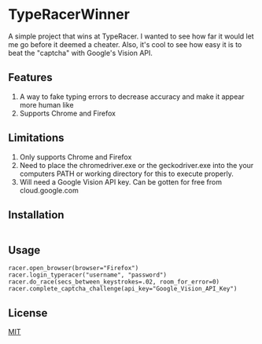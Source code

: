# TypeRacerWinner
A simple project that wins at TypeRacer. I wanted to see how far it would let me go before it deemed a cheater. Also, it's cool to see how easy it is to beat the "captcha" with Google's Vision API.

## Features
1. A way to fake typing errors to decrease accuracy and make it appear more human like
2. Supports Chrome and Firefox

## Limitations
1. Only supports Chrome and Firefox
2. Need to place the chromedriver.exe or the geckodriver.exe into the your computers PATH or working directory for this to execute properly.
3. Will need a Google Vision API key. Can be gotten for free from cloud.google.com

## Installation
```pip install requirements.txt
```

## Usage
```racer = Racer()
racer.open_browser(browser="Firefox")
racer.login_typeracer("username", "password")
racer.do_race(secs_between_keystrokes=.02, room_for_error=0)
racer.complete_captcha_challenge(api_key="Google_Vision_API_Key")
```

## License
[MIT](https://choosealicense.com/licenses/mit/)